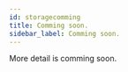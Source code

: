 ```yaml
---
id: storagecomming
title: Comming soon.
sidebar_label: Comming soon.
---
```


More detail is comming soon.

